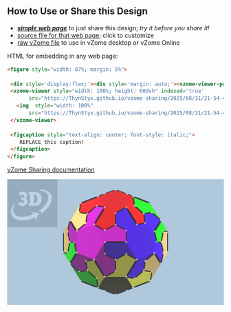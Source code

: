 
## How to Use or Share this Design

 - [***simple web page***](<https://ThynStyx.github.io/vzome-sharing/2025/08/31/21-54-44-12--Panel-Ball-Designs/>) to just share this design; *try it before you share it!*
 - [source file for that web page](<https://github.com/ThynStyx/vzome-sharing/edit/main/2025/08/31/21-54-44-12--Panel-Ball-Designs/index.md>); click to customize
 - [raw vZome file](<https://raw.githubusercontent.com/ThynStyx/vzome-sharing/main/2025/08/31/21-54-44-12--Panel-Ball-Designs/12--Panel-Ball-Designs.vZome>) to use in vZome desktop or vZome Online
 
 HTML for embedding in any web page:
 ```html
<figure style="width: 87%; margin: 5%">
  
  <div style='display:flex;'><div style='margin: auto;'><vzome-viewer-previous load-camera='true' label='prev step'></vzome-viewer-previous><vzome-viewer-next load-camera='true' label='next step'></vzome-viewer-next></div></div>
  <vzome-viewer style="width: 100%; height: 60dvh" indexed='true'
        src="https://ThynStyx.github.io/vzome-sharing/2025/08/31/21-54-44-12--Panel-Ball-Designs/12--Panel-Ball-Designs.vZome" >
    <img  style="width: 100%"
        src="https://ThynStyx.github.io/vzome-sharing/2025/08/31/21-54-44-12--Panel-Ball-Designs/12--Panel-Ball-Designs.png" >
  </vzome-viewer>

  <figcaption style="text-align: center; font-style: italic;">
     REPLACE this caption!
  </figcaption>
</figure>

 ```

[vZome Sharing documentation](https://vzome.github.io/vzome/sharing.html#how-it-works)

![Image](<12--Panel-Ball-Designs.png>)

